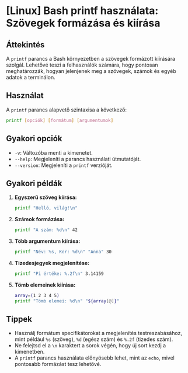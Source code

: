 # [Linux] Bash printf használata: Szövegek formázása és kiírása

## Áttekintés
A `printf` parancs a Bash környezetben a szövegek formázott kiírására szolgál. Lehetővé teszi a felhasználók számára, hogy pontosan meghatározzák, hogyan jelenjenek meg a szövegek, számok és egyéb adatok a terminálon.

## Használat
A `printf` parancs alapvető szintaxisa a következő:

```bash
printf [opciók] [formátum] [argumentumok]
```

## Gyakori opciók
- `-v`: Változóba menti a kimenetet.
- `--help`: Megjeleníti a parancs használati útmutatóját.
- `--version`: Megjeleníti a `printf` verzióját.

## Gyakori példák

1. **Egyszerű szöveg kiírása:**
   ```bash
   printf "Helló, világ!\n"
   ```

2. **Számok formázása:**
   ```bash
   printf "A szám: %d\n" 42
   ```

3. **Több argumentum kiírása:**
   ```bash
   printf "Név: %s, Kor: %d\n" "Anna" 30
   ```

4. **Tizedesjegyek megjelenítése:**
   ```bash
   printf "Pi értéke: %.2f\n" 3.14159
   ```

5. **Tömb elemeinek kiírása:**
   ```bash
   array=(1 2 3 4 5)
   printf "Tömb elemei: %d\n" "${array[@]}"
   ```

## Tippek
- Használj formátum specifikátorokat a megjelenítés testreszabásához, mint például `%s` (szöveg), `%d` (egész szám) és `%.2f` (tizedes szám).
- Ne felejtsd el a `\n` karaktert a sorok végén, hogy új sort kezdj a kimenetben.
- A `printf` parancs használata előnyösebb lehet, mint az `echo`, mivel pontosabb formázást tesz lehetővé.